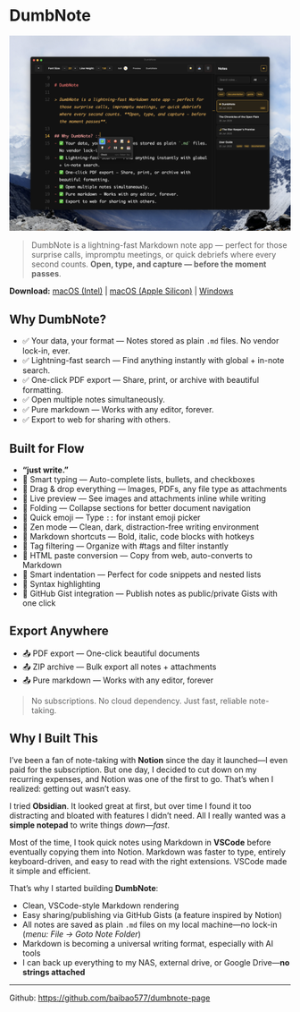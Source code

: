 # DumbNote

![Dumbnote Screenshot](attachments/dumbnote_screenshot.png)

> DumbNote is a lightning-fast Markdown note app — perfect for those surprise calls, impromptu meetings, or quick debriefs where every second counts. **Open, type, and capture — before the moment passes**.

**Download:**
[macOS (Intel)](https://github.com/baibao577/dumbnote-page/releases/download/v.1.2.0/DumbNote-1.2.0.dmg) |
[macOS (Apple Silicon)](https://github.com/baibao577/dumbnote-page/releases/download/v.1.2.0/DumbNote-1.2.0-arm64.dmg) |
[Windows](https://github.com/baibao577/dumbnote-page/releases/download/v.1.2.0/DumbNote.Setup.1.2.0.exe)

## Why DumbNote?

- ✅ Your data, your format — Notes stored as plain `.md` files. No vendor lock-in, ever.
- ✅ Lightning-fast search — Find anything instantly with global + in-note search.
- ✅ One-click PDF export — Share, print, or archive with beautiful formatting.
- ✅ Open multiple notes simultaneously.
- ✅ Pure markdown — Works with any editor, forever.
- ✅ Export to web for sharing with others.

## Built for Flow

- **“just write.”**
- 🎯 Smart typing — Auto-complete lists, bullets, and checkboxes
- 🎯 Drag & drop everything — Images, PDFs, any file type as attachments
- 🎯 Live preview — See images and attachments inline while writing
- 🎯 Folding — Collapse sections for better document navigation
- 🎯 Quick emoji — Type `::` for instant emoji picker
- 🎯 Zen mode — Clean, dark, distraction-free writing environment
- 🎯 Markdown shortcuts — Bold, italic, code blocks with hotkeys
- 🎯 Tag filtering — Organize with #tags and filter instantly
- 🎯 HTML paste conversion — Copy from web, auto-converts to Markdown
- 🎯 Smart indentation — Perfect for code snippets and nested lists
- 🎯 Syntax highlighting
- 🚀 GitHub Gist integration — Publish notes as public/private Gists with one click

## Export Anywhere

- 📤 PDF export — One-click beautiful documents
- 📤 ZIP archive — Bulk export all notes + attachments
- 📤 Pure markdown — Works with any editor, forever

> No subscriptions. No cloud dependency. Just fast, reliable note-taking.

## Why I Built This

I’ve been a fan of note-taking with **Notion** since the day it launched—I even paid for the subscription. But one day, I decided to cut down on my recurring expenses, and Notion was one of the first to go. That’s when I realized: getting out wasn’t easy.

I tried **Obsidian**. It looked great at first, but over time I found it too distracting and bloated with features I didn’t need. All I really wanted was a **simple notepad** to write things _down—fast_.

Most of the time, I took quick notes using Markdown in **VSCode** before eventually copying them into Notion. Markdown was faster to type, entirely keyboard-driven, and easy to read with the right extensions. VSCode made it simple and efficient.

That’s why I started building **DumbNote**:

- Clean, VSCode-style Markdown rendering
- Easy sharing/publishing via GitHub Gists (a feature inspired by Notion)
- All notes are saved as plain `.md` files on my local machine—no lock-in (_menu: File -> Goto Note Folder_)
- Markdown is becoming a universal writing format, especially with AI tools
- I can back up everything to my NAS, external drive, or Google Drive—**no strings attached**

---

Github: https://github.com/baibao577/dumbnote-page
